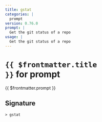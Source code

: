 ```yaml
---
title: gstat
categories: |
  prompt
version: 0.76.0
prompt: |
  Get the git status of a repo
usage: |
  Get the git status of a repo
---
```


# <code>{{ $frontmatter.title }}</code> for prompt

<div class='command-title'>{{ $frontmatter.prompt }}</div>

## Signature

```> gstat ```
